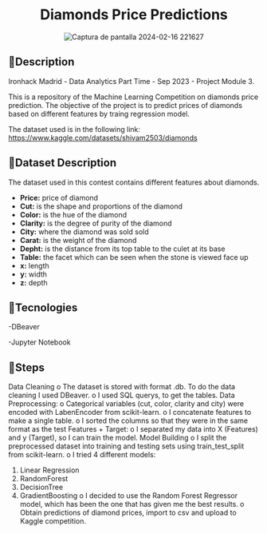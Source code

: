 <div align="center">

# ******Diamonds Price Predictions****** </div> 

<div align="center">

	
 ![Captura de pantalla 2024-02-16 221627](https://github.com/AlanaCastillo/Ironhack-Project-Module-3/assets/141866356/ff64be2f-5aab-4715-a18a-6040b97f2995)</div> 







## 💎**Description**
Ironhack Madrid - Data Analytics Part Time - Sep 2023 - Project Module 3. 

This is a repository of the Machine Learning Competition on diamonds price prediction.
The objective of the project is to predict prices of diamonds based on different features by traing regression model.

The dataset used is in the following link:
https://www.kaggle.com/datasets/shivam2503/diamonds





## 💎**Dataset Description**
The dataset used in this contest contains different features about diamonds.

- **Price:** price of diamond
- **Cut:** is the shape and proportions of the diamond
- **Color:** is the hue of the diamond
- **Clarity:**  is the degree of purity of the diamond
- **City:** where the diamond was sold sold
- **Carat:** is the weight of the diamond
- **Depht:** is the distance from its top table to the culet at its base
- **Table:**  the facet which can be seen when the stone is viewed face up
- **x:** length 
- **y:** width 
- **z:** depth 



## 💎**Tecnologies**
-DBeaver

-Jupyter Notebook 

## 💎**Steps**
Data Cleaning
o	The dataset is stored with format .db. To do the data cleaning I used DBeaver.
o	I used SQL querys, to get the tables.
Data Preprocessing:
o	Categorical variables (cut, color, clarity and city) were encoded with LabenEncoder from scikit-learn.
o	I concatenate features to make a single table.
o	I sorted the columns so that they were in the same format as the test
Features + Target:
o	I separated my data into X (Features) and y (Target), so I can train the model.
Model Building 
o	I split the preprocessed dataset into training and testing sets using train_test_split from scikit-learn.
o	I tried 4 different models:
1.	Linear Regression
2.	RandomForest
3.	DecisionTree
4.	GradientBoosting
o	I decided to use the Random Forest Regressor model, which has been the one that has given me the best results.
o	Obtain predictions of diamond prices, import to csv and upload to Kaggle competition.









